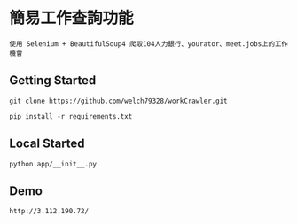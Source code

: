 # 簡易工作查詢功能
```
使用 Selenium + BeautifulSoup4 爬取104人力銀行、yourator、meet.jobs上的工作機會
```

## Getting Started
```
git clone https://github.com/welch79328/workCrawler.git
```

```
pip install -r requirements.txt
```

## Local Started

```
python app/__init__.py
```

## Demo

```
http://3.112.190.72/
```